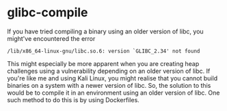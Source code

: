 # glibc-compile

If you have tried compiling a binary using an older version of libc, you might've encountered the error 

```
/lib/x86_64-linux-gnu/libc.so.6: version `GLIBC_2.34' not found
```

This might especially be more apparent when you are creating heap challenges using a vulnerability depending on an older version of libc. If you're like me and using Kali Linux, you might realise that you cannot build binaries on a system with a newer version of libc. So, the solution to this would be to compile it in an environment using an older version of libc. One such method to do this is by using Dockerfiles.
